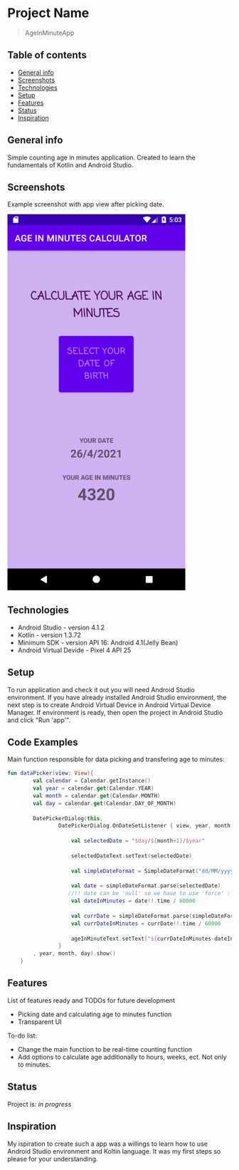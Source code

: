 # Project Name
> AgeInMinuteApp

## Table of contents
* [General info](#general-info)
* [Screenshots](#screenshots)
* [Technologies](#technologies)
* [Setup](#setup)
* [Features](#features)
* [Status](#status)
* [Inspiration](#inspiration)


## General info
Simple counting age in minutes application. Created to learn the fundamentals of Kotlin and Android Studio.

## Screenshots
Example screenshot with app view after picking date.

<img src=./img/screenshot.png width="400" >

## Technologies
* Android Studio - version 4.1.2
* Kotlin - version 1.3.72
* Minimum SDK - version API 16: Android 4.1(Jelly Bean)
* Android Virtual Devide - Pixel 4 API 25

## Setup
To run application and check it out you will need Android Studio environment. If you have already installed Android Studio environment,
the next step is to create Android Virtual Device in Android Virtual Device Manager. 
If environment is ready, then open the project in Android Studio and click "Run 'app'". 

## Code Examples
Main function responsible for data picking and transfering age to minutes:
```Kotlin
fun dataPicker(view: View){
        val calendar = Calendar.getInstance()
        val year = calendar.get(Calendar.YEAR)
        val month = calendar.get(Calendar.MONTH)
        val day = calendar.get(Calendar.DAY_OF_MONTH)

        DatePickerDialog(this,
                DatePickerDialog.OnDateSetListener { view, year, month, day ->

                    val selectedDate = "$day/${month+1}/$year"

                    selectedDateText.setText(selectedDate)

                    val simpleDateFormat = SimpleDateFormat("dd/MM/yyyy", Locale.ENGLISH)

                    val date = simpleDateFormat.parse(selectedDate)
                   //!! date can be 'null' so we have to use 'force' : '!!'
                    val dateInMinutes = date!!.time / 60000

                    val currDate = simpleDateFormat.parse(simpleDateFormat.format(System.currentTimeMillis()))
                    val currDateInMinutes = currDate!!.time / 60000

                    ageInMinuteText.setText("${currDateInMinutes-dateInMinutes}")
                }
        , year, month, day).show()
    }
```

## Features
List of features ready and TODOs for future development
* Picking date and calculating age to minutes function
* Transparent UI

To-do list:
* Change the main function to be real-time counting function
* Add options to calculate age additionally to hours, weeks, ect. 
Not only to minutes.

## Status
Project is: _in progress_

## Inspiration
My ispiration to create such a app was a willings to learn how to use Android Studio environment and Koltin language.
It was my first steps so please for your understanding. 
